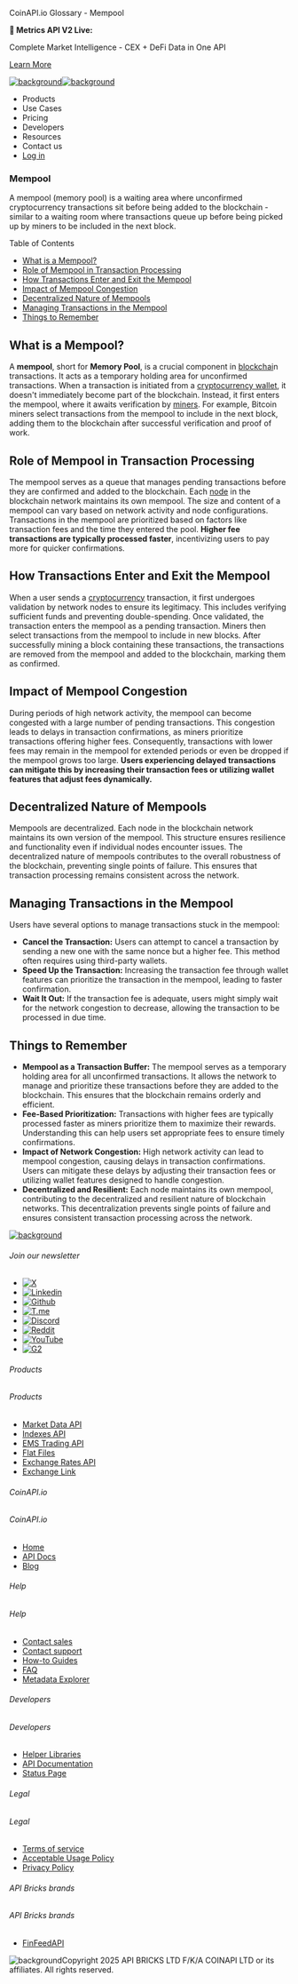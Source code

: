 CoinAPI.io Glossary - Mempool

**🚀 Metrics API V2 Live:**

Complete Market Intelligence - CEX + DeFi Data in One API

[Learn More](https://www.coinapi.io/blog/metrics-api-v2-trading-volume-analysis-and-on-chain-metrics)

[![background](https://cdn.sanity.io/images/o65xz72l/production/268144c90959611dea3e360f81e4549c3cd03fd0-142x34.svg)![background](https://cdn.sanity.io/images/o65xz72l/production/e0ca0c29b08cb53631d77de4a84246da316d55d2-142x34.svg)](/)

* Products
* Use Cases
* Pricing
* Developers
* Resources
* Contact us
* [Log in](https://console.coinapi.io/)

### Mempool

A mempool (memory pool) is a waiting area where unconfirmed cryptocurrency transactions sit before being added to the blockchain - similar to a waiting room where transactions queue up before being picked up by miners to be included in the next block.

Table of Contents

* [What is a Mempool?](#link-03d0d72dd94d)
* [Role of Mempool in Transaction Processing](#link-b6c928f078ac)
* [How Transactions Enter and Exit the Mempool](#link-1575a6b28b69)
* [Impact of Mempool Congestion](#link-cdd4e77b4150)
* [Decentralized Nature of Mempools](#link-898340ad8bcf)
* [Managing Transactions in the Mempool](#link-cc9e05cff2d7)
* [Things to Remember](#link-9e4a1c7d29a2)

What is a Mempool?
------------------

A **mempool**, short for **Memory Pool**, is a crucial component in [blockchai](https://www.coinapi.io/learn/glossary/blockchain)n transactions. It acts as a temporary holding area for unconfirmed transactions. When a transaction is initiated from a [cryptocurrency wallet](https://www.coinapi.io/learn/glossary/crypto-wallet), it doesn't immediately become part of the blockchain. Instead, it first enters the mempool, where it awaits verification by [miners](https://www.coinapi.io/learn/glossary/mining). For example, Bitcoin miners select transactions from the mempool to include in the next block, adding them to the blockchain after successful verification and proof of work.

Role of Mempool in Transaction Processing
-----------------------------------------

The mempool serves as a queue that manages pending transactions before they are confirmed and added to the blockchain. Each [node](https://www.coinapi.io/learn/glossary/node) in the blockchain network maintains its own mempool. The size and content of a mempool can vary based on network activity and node configurations. Transactions in the mempool are prioritized based on factors like transaction fees and the time they entered the pool. **Higher fee transactions are typically processed faster**, incentivizing users to pay more for quicker confirmations.

How Transactions Enter and Exit the Mempool
-------------------------------------------

When a user sends a [cryptocurrency](https://www.coinapi.io/learn/glossary/cryptocurrency) transaction, it first undergoes validation by network nodes to ensure its legitimacy. This includes verifying sufficient funds and preventing double-spending. Once validated, the transaction enters the mempool as a pending transaction. Miners then select transactions from the mempool to include in new blocks. After successfully mining a block containing these transactions, the transactions are removed from the mempool and added to the blockchain, marking them as confirmed.

Impact of Mempool Congestion
----------------------------

During periods of high network activity, the mempool can become congested with a large number of pending transactions. This congestion leads to delays in transaction confirmations, as miners prioritize transactions offering higher fees. Consequently, transactions with lower fees may remain in the mempool for extended periods or even be dropped if the mempool grows too large. **Users experiencing delayed transactions can mitigate this by increasing their transaction fees or utilizing wallet features that adjust fees dynamically.**

Decentralized Nature of Mempools
--------------------------------

Mempools are decentralized. Each node in the blockchain network maintains its own version of the mempool. This structure ensures resilience and functionality even if individual nodes encounter issues. The decentralized nature of mempools contributes to the overall robustness of the blockchain, preventing single points of failure. This ensures that transaction processing remains consistent across the network.

Managing Transactions in the Mempool
------------------------------------

Users have several options to manage transactions stuck in the mempool:

* **Cancel the Transaction:** Users can attempt to cancel a transaction by sending a new one with the same nonce but a higher fee. This method often requires using third-party wallets.
* **Speed Up the Transaction:** Increasing the transaction fee through wallet features can prioritize the transaction in the mempool, leading to faster confirmation.
* **Wait It Out:** If the transaction fee is adequate, users might simply wait for the network congestion to decrease, allowing the transaction to be processed in due time.

Things to Remember
------------------

* **Mempool as a Transaction Buffer:** The mempool serves as a temporary holding area for all unconfirmed transactions. It allows the network to manage and prioritize these transactions before they are added to the blockchain. This ensures that the blockchain remains orderly and efficient.
* **Fee-Based Prioritization:** Transactions with higher fees are typically processed faster as miners prioritize them to maximize their rewards. Understanding this can help users set appropriate fees to ensure timely confirmations.
* **Impact of Network Congestion:** High network activity can lead to mempool congestion, causing delays in transaction confirmations. Users can mitigate these delays by adjusting their transaction fees or utilizing wallet features designed to handle congestion.
* **Decentralized and Resilient:** Each node maintains its own mempool, contributing to the decentralized and resilient nature of blockchain networks. This decentralization prevents single points of failure and ensures consistent transaction processing across the network.

[![background](https://cdn.sanity.io/images/o65xz72l/production/99475f0760777c30125556b2707e1e8f77f2fba0-179x42.svg)](/)

###### Join our newsletter

* [![X](https://cdn.sanity.io/images/o65xz72l/production/89a93ecdd3eaa62f0d2bad091ff6d92a31e9c372-28x28.svg)](https://twitter.com/realcoinapi "X")
* [![Linkedin](https://cdn.sanity.io/images/o65xz72l/production/be666e8656abe83e43c1db9a3ab76d44b9af5cb5-28x28.svg)](https://www.linkedin.com/company/coinapi "Linkedin")
* [![Github](https://cdn.sanity.io/images/o65xz72l/production/80703d2d9baaef7e7f5471a54a720b9383a63aab-28x28.svg)](https://github.com/coinapi/coinapi-sdk "Github")
* [![T.me](https://cdn.sanity.io/images/o65xz72l/production/39be23a1db383ad12c3e9d4bebae9bc77bf59b8b-28x28.svg)](https://t.me/coinapiofficial "T.me")
* [![Discord](https://cdn.sanity.io/images/o65xz72l/production/9862f060f9b89536f18d4e8770a11bfb00c3e3fd-30x28.svg)](https://discord.gg/vgJbjjsVaC "Discord")
* [![Reddit](https://cdn.sanity.io/images/o65xz72l/production/d02e41d1eab87d289f2bc6a390bcd0c7def1b7ac-30x28.svg)](https://www.reddit.com/r/CoinAPI/ "Reddit")
* [![YouTube](https://cdn.sanity.io/images/o65xz72l/production/535425f0f99df8b6173d663721f8941430d637b2-28x28.svg)](https://www.youtube.com/@CoinAPI_Official "YouTube")
* [![G2](/_next/image?url=https%3A%2F%2Fcdn.sanity.io%2Fimages%2Fo65xz72l%2Fproduction%2F4b1d455c2cab4bf625e7cc96a1b74695c0b3c4bc-28x28.png&w=64&q=75)](https://www.g2.com/products/coinapi/reviews "G2")

###### Products

###### Products

* [Market Data API](/products/market-data-api)
* [Indexes API](/products/indexes-api)
* [EMS Trading API](/products/ems-api)
* [Flat Files](/products/flat-files)
* [Exchange Rates API](/products/exchange-rates-api)
* [Exchange Link](https://www.coinapi.io/products/exchange-link)

###### CoinAPI.io

###### CoinAPI.io

* [Home](https://www.coinapi.io/)
* [API Docs](https://docs.coinapi.io/?_gl=1*jgom05*_gcl_au*NTIxNjU3NzExLjE3MzU1OTM0MTE.*_ga*OTI3MDg0NzQ2LjE3MzU1OTM0MDk.*_ga_063767QGZW*MTczODA3Mzc5MC43My4wLjE3MzgwNzM3OTAuNjAuMC4w*_ga_EXCQW96F7R*MTczODA3Mzc5MC4xMjEuMC4xNzM4MDczNzkwLjAuMC4w)
* [Blog](https://www.coinapi.io/blog)

###### Help

###### Help

* [Contact sales](/contact-us)
* [Contact support](https://console.coinapi.io/?link=/support-tickets)
* [How-to Guides](https://docs.coinapi.io/market-data/how-to-guides/?_gl=1*16m3ndl*_gcl_au*NTIxNjU3NzExLjE3MzU1OTM0MTE.*_ga*OTI3MDg0NzQ2LjE3MzU1OTM0MDk.*_ga_063767QGZW*MTczODA3Mzc5MC43My4wLjE3MzgwNzM3OTAuNjAuMC4w*_ga_EXCQW96F7R*MTczODA3Mzc5MC4xMjEuMC4xNzM4MDczNzkwLjAuMC4w)
* [FAQ](https://docs.coinapi.io/general/faq/?_gl=1*dfjpiw*_gcl_au*NTIxNjU3NzExLjE3MzU1OTM0MTE.*_ga*OTI3MDg0NzQ2LjE3MzU1OTM0MDk.*_ga_063767QGZW*MTczODA3Mzc5MC43My4wLjE3MzgwNzM3OTAuNjAuMC4w*_ga_EXCQW96F7R*MTczODA3Mzc5MC4xMjEuMC4xNzM4MDczNzkwLjAuMC4w)
* [Metadata Explorer](https://docs.coinapi.io/market-data/metadata-tables/introduction)

###### Developers

###### Developers

* [Helper Libraries](https://github.com/api-bricks/api-bricks-sdk/)
* [API Documentation](https://docs.coinapi.io/?_gl=1*iuavdb*_gcl_au*NTIxNjU3NzExLjE3MzU1OTM0MTE.*_ga*OTI3MDg0NzQ2LjE3MzU1OTM0MDk.*_ga_063767QGZW*MTczODA3Mzc5MC43My4wLjE3MzgwNzM3OTAuNjAuMC4w*_ga_EXCQW96F7R*MTczODA3Mzc5MC4xMjEuMC4xNzM4MDczNzkwLjAuMC4w)
* [Status Page](https://status.coinapi.io/?_gl=1*1ww1bbe*_gcl_au*NTIxNjU3NzExLjE3MzU1OTM0MTE.*_ga*OTI3MDg0NzQ2LjE3MzU1OTM0MDk.*_ga_063767QGZW*MTczODA3Mzc5MC43My4wLjE3MzgwNzM3OTAuNjAuMC4w*_ga_EXCQW96F7R*MTczODA3Mzc5MC4xMjEuMC4xNzM4MDczNzkwLjAuMC4w)

###### Legal

###### Legal

* [Terms of service](/legal#terms)
* [Acceptable Usage Policy](/legal#aup)
* [Privacy Policy](/legal#policy)

###### API Bricks brands

###### API Bricks brands

* [FinFeedAPI](https://finfeedapi.com/?utm_source=coinapi.io&utm_medium=referral&utm_campaign=footer)

![background](https://cdn.sanity.io/images/o65xz72l/production/5f005fa1cc9dc85c59ae054bb4a4838566b65c4e-25x26.svg)Copyright 2025 API BRICKS LTD F/K/A COINAPI LTD or its affiliates. All rights reserved.